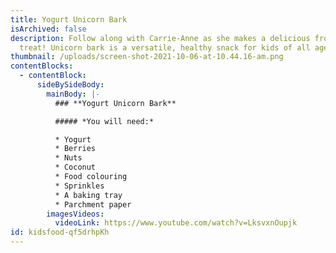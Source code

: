 ```yaml
---
title: Yogurt Unicorn Bark
isArchived: false
description: Follow along with Carrie-Anne as she makes a delicious frozen
  treat! Unicorn bark is a versatile, healthy snack for kids of all ages.
thumbnail: /uploads/screen-shot-2021-10-06-at-10.44.16-am.png
contentBlocks:
  - contentBlock:
      sideBySideBody:
        mainBody: |-
          ### **Yogurt Unicorn Bark**

          ##### *You will need:* 

          * Yogurt
          * Berries
          * Nuts
          * Coconut
          * Food colouring
          * Sprinkles
          * A baking tray
          * Parchment paper
        imagesVideos:
          videoLink: https://www.youtube.com/watch?v=LksvxnOupjk
id: kidsfood-qf5drhpKh
---
```

